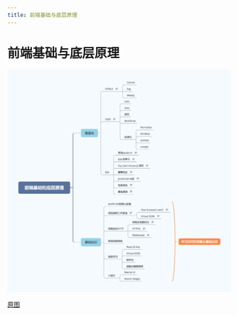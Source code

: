 ```yaml
---
title: 前端基础与底层原理
---
```


# 前端基础与底层原理
![](https://github.com/yuhongjing/img-folder/raw/master/img/blog2/mindmap/%E5%89%8D%E7%AB%AF%E5%9F%BA%E7%A1%80%E5%92%8C%E5%BA%95%E5%B1%82%E5%8E%9F%E7%90%86.png)

[原图](https://github.com/yuhongjing/img-folder/raw/master/img/blog2/mindmap/%E5%89%8D%E7%AB%AF%E5%9F%BA%E7%A1%80%E5%92%8C%E5%BA%95%E5%B1%82%E5%8E%9F%E7%90%86.png)